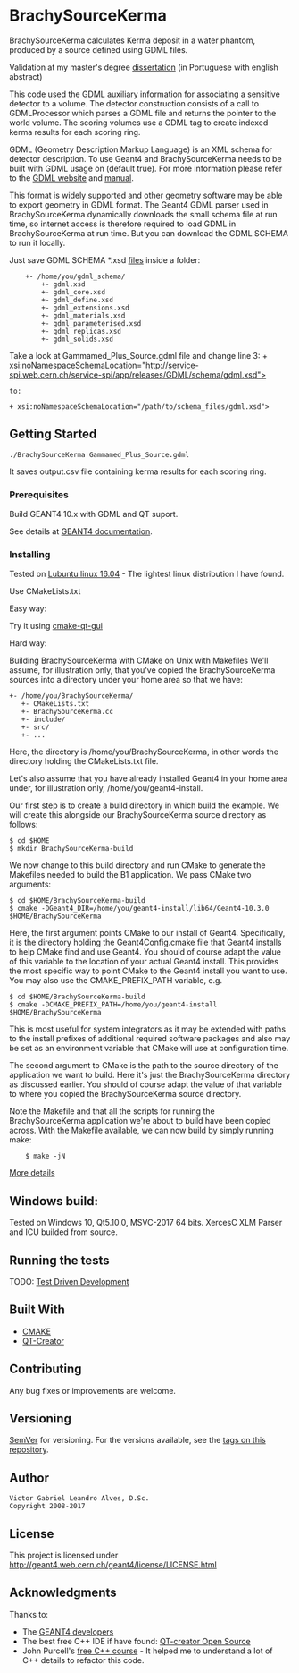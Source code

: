 # BrachySourceKerma
BrachySourceKerma calculates Kerma deposit in a water phantom, produced by a source defined using GDML files.

Validation at my master's degree [dissertation](http://www1.inca.gov.br/pqrt/download/trab/dissertacao_mestrado_victor_gabriel_leandro_alves.pdf) (in Portuguese with english abstract)


This code used the GDML auxiliary information for associating a sensitive detector to a volume.
The detector construction consists of a call to GDMLProcessor which parses a GDML file and returns the pointer to the world volume.
The scoring volumes use a GDML tag to create indexed kerma results for each scoring ring.

GDML (Geometry Description Markup Language) is an XML schema for detector description.
To use Geant4 and BrachySourceKerma needs to be built with GDML usage on (default true). For more
information please refer to the [GDML website](http://gdml.web.cern.ch/GDML) and
[manual](http://gdml.web.cern.ch/GDML/doc/GDMLmanual.pdf).

This format is widely supported and other geometry software may be able to export
geometry in GDML format.
     The Geant4 GDML parser used in BrachySourceKerma dynamically downloads the small
     schema file at run time, so internet access is therefore required to
     load GDML in BrachySourceKerma at run time. But you can download the GDML SCHEMA
     to run it locally.

Just save GDML SCHEMA *.xsd [files](http://service-spi.web.cern.ch/service-spi/app/releases/GDML/schema) inside a folder:

        +- /home/you/gdml_schema/
            +- gdml.xsd
            +- gdml_core.xsd
            +- gdml_define.xsd
            +- gdml_extensions.xsd
            +- gdml_materials.xsd
            +- gdml_parameterised.xsd
            +- gdml_replicas.xsd
            +- gdml_solids.xsd

Take a look at Gammamed_Plus_Source.gdml file and change line 3:
    + xsi:noNamespaceSchemaLocation="http://service-spi.web.cern.ch/service-spi/app/releases/GDML/schema/gdml.xsd">

    to:

    + xsi:noNamespaceSchemaLocation="/path/to/schema_files/gdml.xsd">


## Getting Started


    ./BrachySourceKerma Gammamed_Plus_Source.gdml


It saves output.csv file containing kerma results for each scoring ring.

### Prerequisites

Build GEANT4 10.x with GDML and QT suport.

See details at [GEANT4 documentation](https://geant4.web.cern.ch/geant4/UserDocumentation/UsersGuides/InstallationGuide/html/ch02.html).

### Installing

Tested on [Lubuntu linux 16.04](http://lubuntu.net/) - The lightest linux distribution I have found.

Use CMakeLists.txt

Easy way:

Try it using [cmake-qt-gui](https://launchpad.net/ubuntu/xenial/+package/cmake-qt-gui)

Hard way:

Building BrachySourceKerma with CMake on Unix with Makefiles
We'll assume, for illustration only, that you've copied the BrachySourceKerma sources into a directory under your home area so that we have:

    +- /home/you/BrachySourceKerma/
       +- CMakeLists.txt
       +- BrachySourceKerma.cc
       +- include/
       +- src/
       +- ...

Here, the directory is /home/you/BrachySourceKerma, in other words the directory holding the CMakeLists.txt file.

Let's also assume that you have already installed Geant4 in your home area under, for illustration only, /home/you/geant4-install.

Our first step is to create a build directory in which build the example. We will create this alongside our BrachySourceKerma source directory as follows:

    $ cd $HOME
    $ mkdir BrachySourceKerma-build

We now change to this build directory and run CMake to generate the Makefiles needed to build the B1 application. We pass CMake two arguments:

    $ cd $HOME/BrachySourceKerma-build
    $ cmake -DGeant4_DIR=/home/you/geant4-install/lib64/Geant4-10.3.0 $HOME/BrachySourceKerma

Here, the first argument points CMake to our install of Geant4. Specifically, it is the directory holding the Geant4Config.cmake file that Geant4 installs to help CMake find and use Geant4. You should of course adapt the value of this variable to the location of your actual Geant4 install. This provides the most specific way to point CMake to the Geant4 install you want to use. You may also use the CMAKE_PREFIX_PATH variable, e.g.

    $ cd $HOME/BrachySourceKerma-build
    $ cmake -DCMAKE_PREFIX_PATH=/home/you/geant4-install $HOME/BrachySourceKerma

This is most useful for system integrators as it may be extended with paths to the install prefixes of additional required software packages and also may be set as an environment variable that CMake will use at configuration time.

The second argument to CMake is the path to the source directory of the application we want to build. Here it's just the BrachySourceKerma directory as discussed earlier. You should of course adapt the value of that variable to where you copied the BrachySourceKerma source directory.

Note the Makefile and that all the scripts for running the BrachySourceKerma application we're about to build have been copied across. With the Makefile available, we can now build by simply running make:

        $ make -jN


[More details](https://geant4.web.cern.ch/geant4/UserDocumentation/UsersGuides/ForApplicationDeveloper/html/ch02s08.html)


## Windows build:
  Tested on Windows 10, Qt5.10.0, MSVC-2017 64 bits. XercesC XLM Parser and ICU builded from source.

## Running the tests

TODO: [Test Driven Development](http://agiledata.org/essays/tdd.html)

## Built With

* [CMAKE](https://cmake.org/)
* [QT-Creator](https://en.wikipedia.org/wiki/Qt_Creator)

## Contributing

Any bug fixes or improvements are welcome.

## Versioning

[SemVer](http://semver.org/) for versioning. For the versions available, see the [tags on this repository](https://github.com/your/project/tags).

## Author
    Victor Gabriel Leandro Alves, D.Sc.
    Copyright 2008-2017

## License

This project is licensed under http://geant4.web.cern.ch/geant4/license/LICENSE.html

## Acknowledgments

Thanks to:
* The [GEANT4 developers](http://geant4.web.cern.ch/geant4/collaboration/contacts.shtml)
* The best free C++ IDE if have found: [QT-creator Open Source](https://www.qt.io/download-qt-for-application-development)
* John Purcell's [free C++ course](https://www.udemy.com/free-learn-c-tutorial-beginners/) - It helped me to understand a lot of C++ details to refactor this code.
